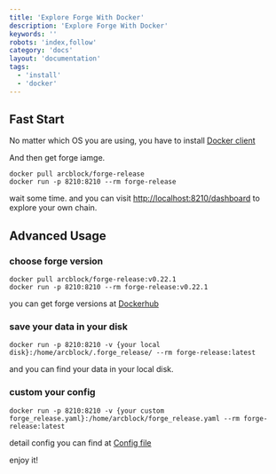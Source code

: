 ```yaml
---
title: 'Explore Forge With Docker'
description: 'Explore Forge With Docker'
keywords: ''
robots: 'index,follow'
category: 'docs'
layout: 'documentation'
tags:
  - 'install'
  - 'docker'
---
```


## Fast Start

No matter which OS you are using, you have to install [Docker client]("https://www.docker.com/products/docker-desktop")

And then get forge iamge.

```shell
docker pull arcblock/forge-release
docker run -p 8210:8210 --rm forge-release
```

wait some time. and you can visit [http://localhost:8210/dashboard](http://localhost:8210/dashboard) to explore your own chain.

## Advanced Usage

### choose forge version

```shell
docker pull arcblock/forge-release:v0.22.1
docker run -p 8210:8210 --rm forge-release:v0.22.1
```

you can get forge versions at [Dockerhub](https://cloud.docker.com/u/arcblock/repository/docker/arcblock/forge-release/tags)

### save your data in your disk

```shell
docker run -p 8210:8210 -v {your local disk}:/home/arcblock/.forge_release/ --rm forge-release:latest
```

and you can find your data in your local disk.

### custom your config

```shell
docker run -p 8210:8210 -v {your custom forge_release.yaml}:/home/arcblock/forge_release.yaml --rm forge-release:latest
```

detail config you can find at [Config file](../core/configuration)

enjoy it!
